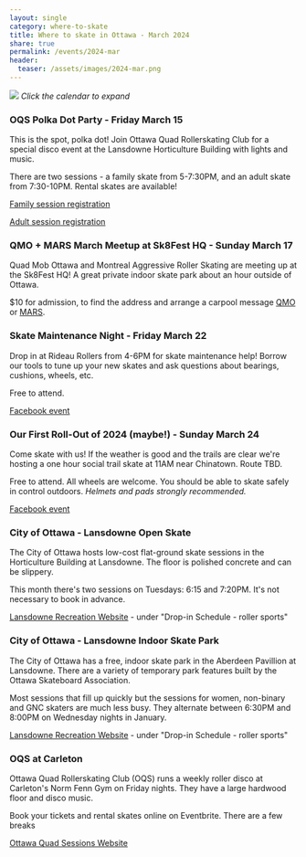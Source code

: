 ```yaml
---
layout: single
category: where-to-skate
title: Where to skate in Ottawa - March 2024 
share: true
permalink: /events/2024-mar
header:
  teaser: /assets/images/2024-mar.png
---
```




[![](/assets/images/2024-mar.png)](/assets/images/2024-mar.png)
_Click the calendar to expand_

### OQS Polka Dot Party - Friday March 15

This is the spot, polka dot! Join Ottawa Quad Rollerskating Club for a special disco event at the Lansdowne Horticulture Building with lights and music.

There are two sessions - a family skate from 5-7:30PM, and an adult skate from 7:30-10PM. Rental skates are available!

[Family session registration](https://www.eventbrite.ca/e/polka-dot-roller-party-2024-all-ages-session-tickets-819245704957?aff=ebdsoporgprofile)

[Adult session registration](https://www.eventbrite.ca/e/polka-dot-roller-party-2024-adult-session-tickets-819244742077?aff=ebdsoporgprofile)

### QMO + MARS March Meetup at Sk8Fest HQ  - Sunday March 17 

Quad Mob Ottawa and Montreal Aggressive Roller Skating are meeting up at the Sk8Fest HQ! A great private indoor skate park about an hour outside of Ottawa. 

$10 for admission, to find the address and arrange a carpool message [QMO](https://www.facebook.com/groups/785951204941134) or [MARS](https://www.instagram.com/mtlaggressiverollerskating/).

### Skate Maintenance Night - Friday March 22 

Drop in at Rideau Rollers from 4-6PM for skate maintenance help! Borrow our tools to tune up your new skates and ask questions about bearings, cushions, wheels, etc. 

Free to attend.

[Facebook event]()

### Our First Roll-Out of 2024 (maybe!) - Sunday March 24

Come skate with us! If the weather is good and the trails are clear we're hosting a one hour social trail skate at 11AM near Chinatown. Route TBD.

Free to attend. All wheels are welcome. You should be able to skate safely in control outdoors. *Helmets and pads strongly recommended.*

[Facebook event]()

### City of Ottawa - Lansdowne Open Skate

The City of Ottawa hosts low-cost flat-ground skate sessions in the Horticulture Building at Lansdowne. The floor is polished concrete and can be slippery.

This month there's two sessions on Tuesdays: 6:15 and 7:20PM. It's not necessary to book in advance.

[Lansdowne Recreation Website](https://ottawa.ca/en/recreation-and-parks/recreation-facilities/facility-listing/lansdowne-park#section-02912a99-d98a-4837-9916-79bb10930795) - under "Drop-in Schedule - roller sports"


### City of Ottawa - Lansdowne Indoor Skate Park 

The City of Ottawa has a free, indoor skate park in the Aberdeen Pavillion at Lansdowne. There are a variety of temporary park features built by the Ottawa Skateboard Association.

Most sessions that fill up quickly but the sessions for women, non-binary and GNC skaters are much less busy. They alternate between 6:30PM and 8:00PM on Wednesday nights in January.

[Lansdowne Recreation Website](https://ottawa.ca/en/recreation-and-parks/recreation-facilities/facility-listing/lansdowne-park#section-02912a99-d98a-4837-9916-79bb10930795) - under "Drop-in Schedule - roller sports"


### OQS at Carleton

Ottawa Quad Rollerskating Club (OQS) runs a weekly roller disco at Carleton's Norm Fenn Gym on Friday nights. They have a large hardwood floor and disco music.

Book your tickets and rental skates online on Eventbrite. There are a few breaks 

[Ottawa Quad Sessions Website](https://ottawaquadsession.com/)
